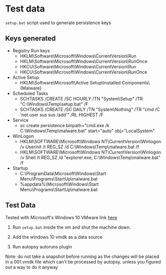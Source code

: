 # Test data

`setup.bat` script used to generate persistence keys

## Keys generated
- Registry Run keys
    - HKLM\Software\Microsoft\Windows\CurrentVersion\Run
    - HKLM\Software\Microsoft\Windows\CurrentVersion\RunOnce
    - HKCU\Software\Microsoft\Windows\CurrentVersion\Run
    - HKCU\Software\Microsoft\Windows\CurrentVersion\RunOnce
- Active Setup
    - HKLM\Software\Microsoft\Active Setup\Installed Components\\{Malware}
- Scheduled Tasks
    - SCHTASKS /CREATE /SC HOURLY /TN "System\Setup" /TR "C:\Windows\Temp\setup.bat" /F
    - SCHTASKS /CREATE /SC DAILY /TN "System\Nothing" /TR "cmd /C 'net user sus sus /add'" /RL HIGHEST /F
- Service
    - sc create persistence binpath="cmd.exe /k C:\Windows\Temp\malware.bat" start="auto" obj="LocalSystem"
- WinLogon
    - HKLM\SOFTWARE\Microsoft\Windows NT\CurrentVersion\Winlogon /v Userinit /t REG_SZ /d C:\Windows\Temp\malware.bat /f
    - HKLM\SOFTWARE\Microsoft\Windows NT\CurrentVersion\Winlogon /v Shell /t REG_SZ /d "explorer.exe, C:\Windows\Temp\malware.bat" /f
- Startup
	- C:\ProgramData\Microsoft\Windows\Start Menu\Programs\StartUp\malware.bat
	- %appdata%\Microsoft\Windows\Start Menu\Programs\StartUp\malware.bat

## Test Data

Tested with Microsoft's Windows 10 VMware link [here](https://developer.microsoft.com/en-us/windows/downloads/virtual-machines/)

1. Run `setup.bat` inside the vm and shut the machine down.

2. Add the windows 10 vmdk as a data source

3. Run autopsy autoruns plugin

Note: do not take a snapshot before running as the changes will be placed in a 001.vmdk file which can't be processed by autopsy. 
unless you figured out a way to do it anyway